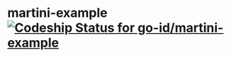 martini-example [ ![Codeship Status for go-id/martini-example](https://codeship.com/projects/fdbc3630-56a8-0132-5339-22e6be3a6f3f/status)](https://codeship.com/projects/49591)
===============

